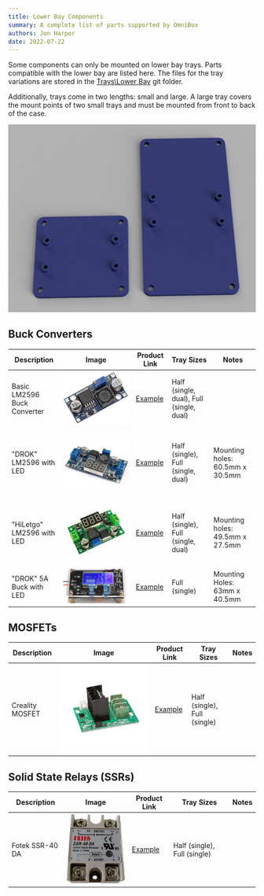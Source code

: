 ```yaml
---
title: Lower Bay Components
summary: A complete list of parts supported by OmniBox
authors: Jon Harper
date: 2022-07-22
---
```


Some components can only be mounted on lower bay trays. Parts compatible with the lower bay are listed here. The files for the tray variations are stored in the [Trays\Lower Bay][5] git folder.

Additionally, trays come in two lengths: small and large. A large tray covers the mount points of two small trays and must be mounted from front to back of the case.

![a small tray on the left and a large tray on right](../img/examples/lower_bay_trays.png)

## Buck Converters

| Description | Image | Product Link | Tray Sizes | Notes |
|----|---|---|---|---|
| Basic LM2596 Buck Converter | ![img](../img/parts/lm2596.jpg) | [Example][1] | Half (single, dual), Full (single, dual) |
| "DROK" LM2596 with LED       | ![img](../img/parts/lm2596_led.jpg) | [Example][2] | Half (single), Full (single, dual) | Mounting holes: 60.5mm x 30.5mm |
| "HiLetgo" LM2596 with LED | ![img](../img/parts/lm2596_led_2.jpg) | [Example][3] | Half (single), Full (single, dual) | Mounting holes: 49.5mm x 27.5mm |
| "DROK" 5A Buck with LED | ![img](../img/parts/buck_5a_drok.jpg) | [Example][6] | Full (single) | Mounting Holes: 63mm x 40.5mm |

## MOSFETs

| Description | Image | Product Link | Tray Sizes | Notes |
|---|---|---|---|---|
| Creality MOSFET | ![img](../img/parts/mosfet_creality.jpeg) | [Example][4] |  Half (single), Full (single) | |

## Solid State Relays (SSRs)

| Description | Image | Product Link | Tray Sizes | Notes |
|---|---|---|---|---|
| Fotek SSR-40 DA | ![img](../img/parts/fotek_ssr-40_da.jpeg) | [Example][7] |  Half (single), Full (single) | |



[1]: https://www.amazon.com/Valefod-Efficiency-Voltage-Regulator-Converter/dp/B076H3XHXP
[2]: https://www.amazon.com/Converter-DROK-Transformer-Regulator-Stabilizer/dp/B00JUFJ1GA
[3]: https://www.amazon.com/HiLetgo-Step-down-Converter-1-25-37V-Voltmeter/dp/B00LSEBYHU/
[4]: https://www.tinymachines3d.com/products/crmfet
[5]: https://github.com/jon-harper/OmniBox/tree/main/Trays/Lower%20Bay
[6]: https://www.amazon.com/DROK-Adjustable-Converter-Transformer-Protective/dp/B07JZ2GQJF
[7]: https://www.amazon.com/SSR-40DA-Solid-Output-24-380V-SSR-40/dp/B07FVHWN82
